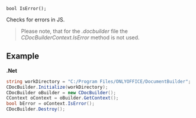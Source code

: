`bool IsError();`

Checks for errors in JS.

> Please note, that for the *.docbuilder* file the *CDocBuilderContext.IsError* method is not used.

## Example

**.Net**

```cs
string workDirectory = "C:/Program Files/ONLYOFFICE/DocumentBuilder";
CDocBuilder.Initialize(workDirectory);
CDocBuilder oBuilder = new CDocBuilder();
CContext oContext = oBuilder.GetContext();
bool bError = oContext.IsError();
CDocBuilder.Destroy();
```
